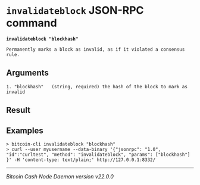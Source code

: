 `invalidateblock` JSON-RPC command
==================================

**`invalidateblock "blockhash"`**

```
Permanently marks a block as invalid, as if it violated a consensus rule.
```

Arguments
---------

```
1. "blockhash"   (string, required) the hash of the block to mark as invalid
```

Result
------

Examples
--------

```
> bitcoin-cli invalidateblock "blockhash"
> curl --user myusername --data-binary '{"jsonrpc": "1.0", "id":"curltest", "method": "invalidateblock", "params": ["blockhash"] }' -H 'content-type: text/plain;' http://127.0.0.1:8332/
```

***

*Bitcoin Cash Node Daemon version v22.0.0*

